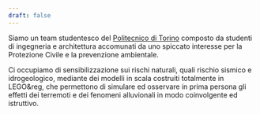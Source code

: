 ```yaml
---
draft: false
---
```

Siamo un team studentesco del [Politecnico di Torino](https://www.polito.it/) composto da studenti di ingegneria e architettura accomunati da uno spiccato interesse per la Protezione Civile e la prevenzione ambientale.

Ci occupiamo di sensibilizzazione sui rischi naturali, quali rischio sismico e idrogeologico, mediante dei modelli in scala costruiti totalmente in LEGO&reg, che permettono di simulare ed osservare in prima persona gli effetti dei terremoti e dei fenomeni alluvionali in modo coinvolgente ed istruttivo.